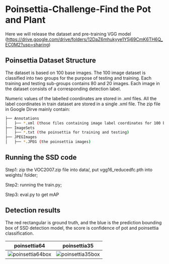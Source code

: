 # Poinsettia-Challenge-Find the Pot and Plant
Here we will release the dataset and pre-training VGG model (https://drive.google.com/drive/folders/12DaZ6mhukyye1Y5j69CmK6TH6Q_EC0M2?usp=sharing)

## Poinsettia Dataset Structure
The dataset is based on 100 base images. The 100 image dataset is classified into two groups for the purpose of testing and training. Each training and testing sub-groups contains 80 and 20 images. Each image in the dataset consists of a corresponding detection label.

Numeric values of the labelled coordinates are stored in .xml files. All the label coordinates in train dataset are stored in a single .xml file. The zip file in Google Dirve mainly contain:

```bash
├── Annotations
│   ├── *.xml (those files containing image label coordinates for 100 base images )
├── ImageSets
│   ├── *.txt (the poinsettia for training and testing)
├── JPEGImages
│   ├── *.JPEG (the poinsettia images)
```
## Running the SSD code
Step1: zip the VOC2007.zip file into data/, put vgg16_reducedfc.pth into weights/ folder;

Step2: running the train.py;

Step3: eval.py to get mAP

## Detection results
The red rectangular is ground truth, and the blue is the prediction bounding box of SSD detection model, the score is confidence of pot and poinsettia classification.

poinsettia64            |  poinsettia35
:-------------------------:|:-------------------------:
![poinsettia64box](https://user-images.githubusercontent.com/6768016/145016510-f5630e9d-1903-49ef-8cb1-8876c48afa42.jpg)  |  ![poinsettia35box](https://user-images.githubusercontent.com/6768016/145016649-1e698dcb-ef1d-4243-a253-2991de48ac83.jpg)




